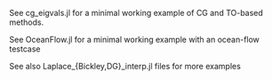 See cg\_eigvals.jl for a minimal working example of CG and TO-based methods. 

See OceanFlow.jl for a minimal working example with an ocean-flow testcase

See also Laplace\_\{Bickley,DG\}\_interp.jl files for more examples

